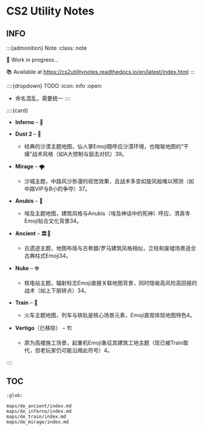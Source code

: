 # CS2 Utility Notes

## INFO

:::{admonition} Note
:class: note

📝 Work in progress...

📚 Available at https://cs2utilitynotes.readthedocs.io/en/latest/index.html
:::

::::{dropdown} TODO
:icon: info
:open:

- 命名混乱，需要统一
::::

::::{card}


* **Inferno** – 🍌
* **Dust 2** – 🌵

  * 经典的沙漠主题地图，仙人掌Emoji既呼应沙漠环境，也暗喻地图的“干燥”战术风格（如A大控制与狙击对抗）39。

* **Mirage** – 🌪️

  * 沙城主题，中路风沙弥漫的视觉效果，且战术多变如旋风般难以预测（如中路VIP与B小的争夺）37。

* **Anubis** – 🕌

  * 埃及主题地图，建筑风格与Anubis（埃及神话中的死神）呼应，清真寺Emoji贴合文化背景34。

* **Ancient** – 🏛️🌿

  * 古遗迹主题，地图布局与古希腊/罗马建筑风格相似，立柱和废墟场景适合古典柱式Emoji34。

* **Nuke** – ☢️

  * 核电站主题，辐射标志Emoji直接关联地图背景，同时隐喻高风险高回报的战术（如上下层转点）34。

* **Train** – 🚂

  * 火车主题地图，列车与铁轨是核心场景元素，Emoji直观体现地图特色4。

* **Vertigo**（已移除） – 🏗️

  * 原为高楼施工场景，起重机Emoji象征其建筑工地主题（现已被Train取代，但老玩家仍可能沿用此符号）4。

::::

## TOC

```{toctree}
:glob:

maps/de_ancient/index.md
maps/de_inferno/index.md
maps/de_train/index.md
maps/de_mirage/index.md


```